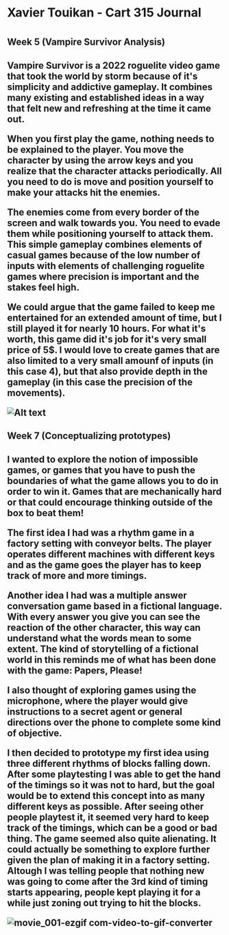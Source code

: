 <h1>Xavier Touikan - Cart 315 Journal<h1>
<h2> Week 5 (Vampire Survivor Analysis)<h2>

<p>
Vampire Survivor is a 2022 roguelite video game that took the world by storm because of it's simplicity and addictive gameplay.
It combines many existing and established ideas in a way that felt new and refreshing at the time it came out.

When you first play the game, nothing needs to be explained to the player. You move the character by using the arrow keys and
you realize that the character attacks periodically. All you need to do is move and position yourself to make your attacks hit the enemies.

The enemies come from every border of the screen and walk towards you. You need to evade them while positioning yourself to attack them.
This simple gameplay combines elements of casual games because of the low number of inputs with elements of challenging roguelite games
where precision is important and the stakes feel high.

We could argue that the game failed to keep me entertained for an extended amount of time, but I still played it for nearly 10 hours.
For what it's worth, this game did it's job for it's very small price of 5$. I would love to create games that are also limited to a
very small amounf of inputs (in this case 4), but that also provide depth in the gameplay (in this case the precision of the movements).
<p>
<img title="a title" alt="Alt text" src="https://github.com/mydigitaltears/CART_315/assets/25814675/c25743dc-b307-480d-a31e-db79892db78c">


<h2> Week 7 (Conceptualizing prototypes)<h2>

<p>
I wanted to explore the notion of impossible games, or games that you have to push the boundaries of what the game allows you to do in order to win it. Games that are mechanically hard or that could encourage thinking outside of the box to beat them!

The first idea I had was a rhythm game in a factory setting with conveyor belts. The player operates different machines with different keys and as the game goes the player has to keep track of more and more timings.

Another idea I had was a multiple answer conversation game based in a fictional language. With every answer you give you can see the reaction of the other character, this way can understand what the words mean to some extent. The kind of storytelling of a fictional world in this reminds me of what has been done with the game: Papers, Please!

I also thought of exploring games using the microphone, where the player would give instructions to a secret agent or general directions over the phone to complete some kind of objective.


I then decided to prototype my first idea using three different rhythms of blocks falling down. After some playtesting I was able to get the hand of the timings so it was not to hard, but the goal would be to extend this concept into as many different keys as possible. After seeing other people playtest it, it seemed very hard to keep track of the timings, which can be a good or bad thing. The game seemed also quite alienating. It could actually be something to explore further given the plan of making it in a factory setting. Altough I was telling people that nothing new was going to come after the 3rd kind of timing starts appearing, people kept playing it for a while just zoning out trying to hit the blocks.

![movie_001-ezgif com-video-to-gif-converter](https://github.com/mydigitaltears/CART_315/assets/25814675/3b561f25-e0c8-4032-8079-7261e9c75c52)

<p>
